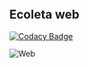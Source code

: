 ## Ecoleta web

[![Codacy Badge](https://app.codacy.com/project/badge/Grade/7c15004246ca42278a2a044d30a6fb2d)](https://www.codacy.com/manual/saintclair/ecoleta-web?utm_source=github.com&amp;utm_medium=referral&amp;utm_content=saintclair/ecoleta-web&amp;utm_campaign=Badge_Grade)

![Web](https://i.ibb.co/8sDGcTD/web.png)
